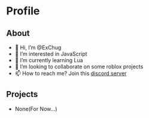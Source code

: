 # Profile

## About
- 👋 Hi, I’m @ExChug
- 👀 I’m interested in JavaScript
- 🌱 I’m currently learning Lua
- 🤝 I’m looking to collaborate on some roblox projects
- 📫 How to reach me? Join this [discord server](https://discord.gg/dsjvjFuXxU)

## Projects
- None(For Now...)

<!---
Joker2Murder/Joker2Murder is a ✨ special ✨ repository because its `README.md` (this file) appears on your GitHub profile.
You can click the Preview link to take a look at your changes
--->
